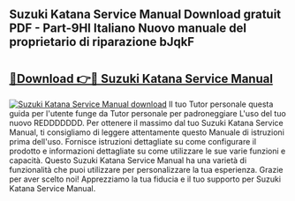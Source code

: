## Suzuki Katana Service Manual Download gratuit PDF - Part-9HI Italiano Nuovo manuale del proprietario di riparazione bJqkF

# <h2><a href="http://dfclw55.blite.top/?on=Suzuki+Katana+Service+Manual">🔗Download 👉🔴 Suzuki Katana Service Manual</a></h2>

[![Suzuki Katana Service Manual download](https://i.imgur.com/lujVjoI.png)](http://dfclw55.blite.top/?on=Suzuki+Katana+Service+Manual)
Il tuo Tutor personale questa guida per l'utente funge da Tutor personale per padroneggiare L'uso del tuo nuovo REDDDDDDD. Per ottenere il massimo dal tuo Suzuki Katana Service Manual, ti consigliamo di leggere attentamente questo Manuale di istruzioni prima dell'uso. Fornisce istruzioni dettagliate su come configurare il prodotto e informazioni dettagliate su come utilizzare le sue varie funzioni e capacità. Questo Suzuki Katana Service Manual ha una varietà di funzionalità che puoi utilizzare per personalizzare la tua esperienza. Grazie per aver scelto noi! Apprezziamo la tua fiducia e il tuo supporto per Suzuki Katana Service Manual.
